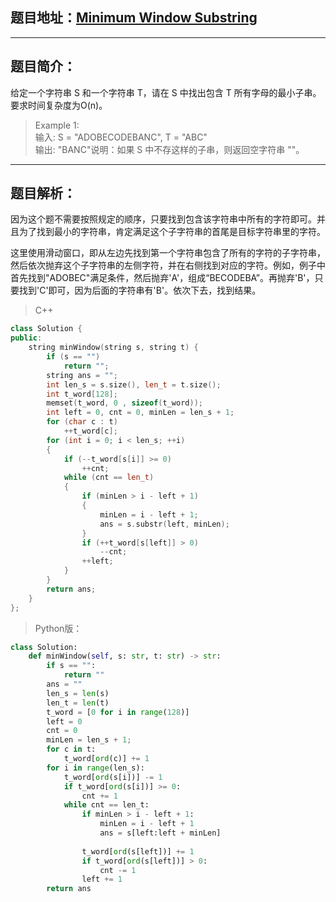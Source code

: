 ## 题目地址：[Minimum Window Substring](https://leetcode.com/problems/minimum-window-substring/)
---
## 题目简介：
给定一个字符串 S 和一个字符串 T，请在 S 中找出包含 T 所有字母的最小子串。要求时间复杂度为O(n)。

> Example 1:  
> 输入: S = "ADOBECODEBANC", T = "ABC"      
> 输出: "BANC"说明：如果 S 中不存这样的子串，则返回空字符串 ""。   



---
## 题目解析：  
因为这个题不需要按照规定的顺序，只要找到包含该字符串中所有的字符即可。并且为了找到最小的字符串，肯定满足这个子字符串的首尾是目标字符串里的字符。

这里使用滑动窗口，即从左边先找到第一个字符串包含了所有的字符的子字符串，然后依次抛弃这个子字符串的左侧字符，并在右侧找到对应的字符。例如，例子中首先找到"ADOBEC"满足条件，然后抛弃'A'，组成“BECODEBA”。再抛弃'B'，只要找到'C'即可，因为后面的字符串有'B'。依次下去，找到结果。

> C++
```c++
class Solution {
public:
    string minWindow(string s, string t) {
        if (s == "")
            return "";
        string ans = "";
        int len_s = s.size(), len_t = t.size();
        int t_word[128];
        memset(t_word, 0 , sizeof(t_word));
        int left = 0, cnt = 0, minLen = len_s + 1;
        for (char c : t) 
            ++t_word[c];
        for (int i = 0; i < len_s; ++i) 
        {
            if (--t_word[s[i]] >= 0) 
                ++cnt;
            while (cnt == len_t) 
            {
                if (minLen > i - left + 1) 
                {
                    minLen = i - left + 1;
                    ans = s.substr(left, minLen);
                }
                if (++t_word[s[left]] > 0) 
                    --cnt;
                ++left;
            }
        }
        return ans;
    }
};
```
>Python版：

```python
class Solution:
    def minWindow(self, s: str, t: str) -> str:
        if s == "":
            return ""
        ans = ""
        len_s = len(s)
        len_t = len(t)
        t_word = [0 for i in range(128)]
        left = 0
        cnt = 0
        minLen = len_s + 1;
        for c in t:
            t_word[ord(c)] += 1
        for i in range(len_s):
            t_word[ord(s[i])] -= 1
            if t_word[ord(s[i])] >= 0:
                cnt += 1
            while cnt == len_t:
                if minLen > i - left + 1: 
                    minLen = i - left + 1
                    ans = s[left:left + minLen]
                
                t_word[ord(s[left])] += 1
                if t_word[ord(s[left])] > 0:
                    cnt -= 1
                left += 1
        return ans
```
